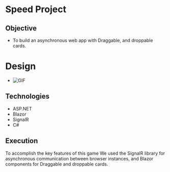 # Speed Project

## Objective
- To build an asynchronous web app with Draggable, and droppable cards.

# Design
- ![GIF](speedgif2.gif)


## Technologies
- ASP.NET
- Blazor 
- SignalR
- C#

## Execution
To accomplish the key features of this game We used the SignalR library for asynchronous communication between browser instances, and Blazor components for Draggable and droppable cards.
